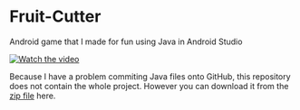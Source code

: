 # Fruit-Cutter
Android game that I made for fun using Java in Android Studio
</br>

[![Watch the video](https://i.gyazo.com/3837bcf60064ded304b8c44ce41222cb.png)](https://streamable.com/3l81i)


Because I have a problem commiting Java files onto GitHub, this repository does not contain the whole project. However you can download it from the [zip file](https://github.com/jma8774/Fruit-Cutter/blob/master/Fruit%20Cutter.zip) here.
